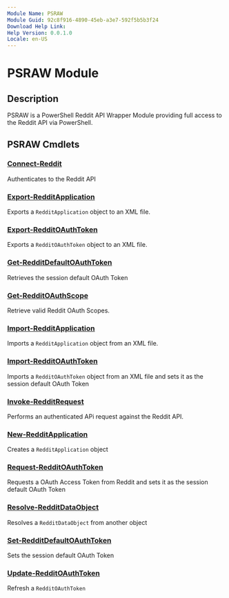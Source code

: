 ```yaml
---
Module Name: PSRAW
Module Guid: 92c8f916-4890-45eb-a3e7-592f5b5b3f24
Download Help Link: 
Help Version: 0.0.1.0
Locale: en-US
---
```


# PSRAW Module
## Description
PSRAW is a PowerShell Reddit API Wrapper Module providing full access to the Reddit API via PowerShell.

## PSRAW Cmdlets
### [Connect-Reddit](Connect-Reddit.md)
Authenticates to the Reddit API

### [Export-RedditApplication](Export-RedditApplication.md)
Exports a `RedditApplication` object to an XML file.

### [Export-RedditOAuthToken](Export-RedditOAuthToken.md)
Exports a `RedditOAuthToken` object to an XML file.

### [Get-RedditDefaultOAuthToken](Get-RedditDefaultOAuthToken.md)
Retrieves the session default OAuth Token

### [Get-RedditOAuthScope](Get-RedditOAuthScope.md)
Retrieve valid Reddit OAuth Scopes.

### [Import-RedditApplication](Import-RedditApplication.md)
Imports a `RedditApplication` object from an XML file.

### [Import-RedditOAuthToken](Import-RedditOAuthToken.md)
Imports a `RedditOAuthToken` object from an XML file and sets it as the session default OAuth Token

### [Invoke-RedditRequest](Invoke-RedditRequest.md)
Performs an authenticated APi request against the Reddit API.

### [New-RedditApplication](New-RedditApplication.md)
Creates a `RedditApplication` object

### [Request-RedditOAuthToken](Request-RedditOAuthToken.md)
Requests a OAuth Access Token from Reddit and sets it as the session default OAuth Token

### [Resolve-RedditDataObject](Resolve-RedditDataObject.md)
Resolves a `RedditDataObject` from another object

### [Set-RedditDefaultOAuthToken](Set-RedditDefaultOAuthToken.md)
Sets the session default OAuth Token

### [Update-RedditOAuthToken](Update-RedditOAuthToken.md)
Refresh a `RedditOAuthToken`

